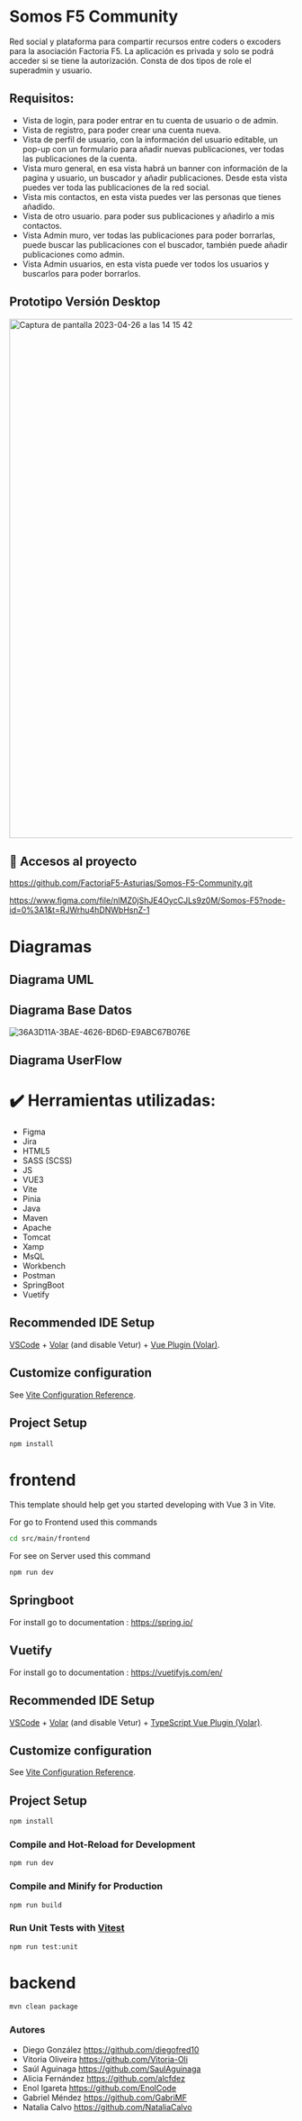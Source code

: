 # Somos F5 Community

Red social y plataforma para compartir recursos entre coders o excoders para la asociación Factoria F5. La aplicación es privada y solo se podrá acceder si se tiene la autorización. Consta de dos tipos de role el superadmin y usuario.



## Requisitos:
- Vista de login, para poder entrar en tu cuenta de usuario o de admin.
- Vista de registro, para poder crear una cuenta nueva.
- Vista de perfil de usuario, con la información del usuario editable, un pop-up con un formulario para añadir nuevas publicaciones, ver todas las publicaciones de la cuenta.
- Vista muro general, en esa vista habrá un banner con información de la pagina y usuario, un buscador y añadir publicaciones. Desde esta vista puedes ver toda las publicaciones de la red social.
- Vista mis contactos, en esta vista puedes ver las personas que tienes añadido.
- Vista de otro usuario. para poder sus publicaciones y añadirlo a mis contactos.
- Vista Admin muro, ver todas las publicaciones para poder borrarlas, puede buscar las publicaciones con el buscador, también puede añadir publicaciones como admin.
- Vista Admin usuarios, en esta vista puede ver todos los usuarios y buscarlos para poder borrarlos.


## Prototipo Versión Desktop
<img width="922" alt="Captura de pantalla 2023-04-26 a las 14 15 42" src="https://user-images.githubusercontent.com/116884831/234571683-c01f6413-31c7-460f-90d3-5627c57f4f5c.png">



## 📁 Accesos al proyecto
https://github.com/FactoriaF5-Asturias/Somos-F5-Community.git 


https://www.figma.com/file/nlMZ0jShJE4OycCJLs9z0M/Somos-F5?node-id=0%3A1&t=RJWrhu4hDNWbHsnZ-1

# Diagramas

## Diagrama UML


## Diagrama Base Datos 

![36A3D11A-3BAE-4626-BD6D-E9ABC67B076E](https://user-images.githubusercontent.com/116884831/234572429-bb86390a-216f-46a9-a2be-8f4c24429c4c.png)


## Diagrama UserFlow




# :heavy_check_mark: Herramientas utilizadas:
- Figma
- Jira
- HTML5
- SASS (SCSS)
- JS
- VUE3
- Vite
- Pinia
- Java
- Maven
- Apache
- Tomcat
- Xamp
- MsQL
- Workbench
- Postman
- SpringBoot
- Vuetify


## Recommended IDE Setup

[VSCode](https://code.visualstudio.com/) + [Volar](https://marketplace.visualstudio.com/items?itemName=Vue.volar) (and disable Vetur) + [Vue Plugin (Volar)](https://marketplace.visualstudio.com/items?itemName=Vue.vscode-vue-plugin).

## Customize configuration

See [Vite Configuration Reference](https://vitejs.dev/config/).

## Project Setup

```sh
npm install
```

# frontend

This template should help get you started developing with Vue 3 in Vite.

For go to Frontend used this commands

```sh
cd src/main/frontend
```

For see on Server used this command

```sh
npm run dev
```
## Springboot

For install go to documentation : https://spring.io/

## Vuetify

For install go to documentation : https://vuetifyjs.com/en/

## Recommended IDE Setup

[VSCode](https://code.visualstudio.com/) + [Volar](https://marketplace.visualstudio.com/items?itemName=Vue.volar) (and disable Vetur) + [TypeScript Vue Plugin (Volar)](https://marketplace.visualstudio.com/items?itemName=Vue.vscode-typescript-vue-plugin).

## Customize configuration

See [Vite Configuration Reference](https://vitejs.dev/config/).

## Project Setup

```sh
npm install
```

### Compile and Hot-Reload for Development

```sh
npm run dev
```

### Compile and Minify for Production

```sh
npm run build
```

### Run Unit Tests with [Vitest](https://vitest.dev/)

```sh
npm run test:unit
```
# backend

  ```sh
mvn clean package
```
  

 ### Autores
- Diego González https://github.com/diegofred10
- Vitoria Oliveira https://github.com/Vitoria-Oli
- Saúl Aguinaga https://github.com/SaulAguinaga
- Alicia Fernández https://github.com/alcfdez
- Enol Igareta https://github.com/EnolCode
- Gabriel Méndez https://github.com/GabriMF
- Natalia Calvo https://github.com/NataliaCalvo
